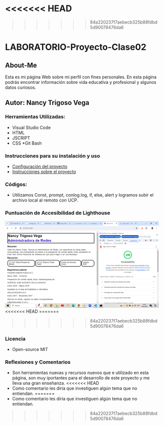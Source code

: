 <<<<<<< HEAD
=======

>>>>>>> 84a220237f7aebecb325b88fdbd5d90078476da6
# LABORATORIO-Proyecto-Clase02
## About-Me
Esta es mi página Web sobre mi perfil con fines personales. En esta página podrás encontrar información sobre vida educativa y profesional y algunos datos curiosos.
## Autor: Nancy Trigoso Vega
### Herramientas Utilizadas:
* Visual Studio Code
* HTML
* JSCRIPT
* CSS
*Git Bash
### Instrucciones para su instalación y uso
* [Configuración del proyecto](https://entertechschool.github.io/code-201-guide/curriculum/class-02/project-setup)
* [Instrucciones sobre el proyecto](https://canvas.instructure.com/courses/9592509/assignments/46879370)
### Códigos:
* Utilizamos Const, prompt, conlog.log, if, else, alert y logramos subir el archivo local al remoto con UCP.
### Puntuación de Accesibilidad de Lighthouse
<img alt="puntuacion" src="/img/Lighthouse.png">
<<<<<<< HEAD
=======

>>>>>>> 84a220237f7aebecb325b88fdbd5d90078476da6
### Licencia 
* Open-source MIT 
### Reflexiones y Comentarios
* Son herramientas nuevas y recursos nuevos que e utilizado en esta página, son muy iportantes para el desarrollo de este proyecto y me lleva una gran enseñanza.
<<<<<<< HEAD
* Como comentario les diría que investiguen algún tema que no entiendan.
=======
* Como comentario les diría que investiguen algún tema que no entiendan.


>>>>>>> 84a220237f7aebecb325b88fdbd5d90078476da6
